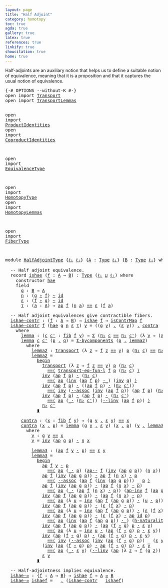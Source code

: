 ```yaml
---
layout: page
title: "Half Adjoint"
category: homotopy
toc: true
agda: true
gallery: true
latex: true
references: true
linkify: true
showcitation: true
home: true
---
```


Half-adjoints are an auxiliary notion that helps us to define a suitable notion
of equivalence, meaning that it is a proposition and that it captures the usual
notion of equivalence.

<div class="hide" >
<pre class="Agda">
<a id="389" class="Symbol">{-#</a> <a id="393" class="Keyword">OPTIONS</a> <a id="401" class="Pragma">--without-K</a> <a id="413" class="Symbol">#-}</a>
<a id="417" class="Keyword">open</a> <a id="422" class="Keyword">import</a> <a id="429" href="Transport.html" class="Module">Transport</a>
<a id="439" class="Keyword">open</a> <a id="444" class="Keyword">import</a> <a id="451" href="TransportLemmas.html" class="Module">TransportLemmas</a>

<a id="468" class="Keyword">open</a> <a id="473" class="Keyword">import</a> <a id="480" href="ProductIdentities.html" class="Module">ProductIdentities</a>
<a id="498" class="Keyword">open</a> <a id="503" class="Keyword">import</a> <a id="510" href="CoproductIdentities.html" class="Module">CoproductIdentities</a>

<a id="531" class="Keyword">open</a> <a id="536" class="Keyword">import</a> <a id="543" href="EquivalenceType.html" class="Module">EquivalenceType</a>

<a id="560" class="Keyword">open</a> <a id="565" class="Keyword">import</a> <a id="572" href="HomotopyType.html" class="Module">HomotopyType</a>
<a id="585" class="Keyword">open</a> <a id="590" class="Keyword">import</a> <a id="597" href="HomotopyLemmas.html" class="Module">HomotopyLemmas</a>

<a id="613" class="Keyword">open</a> <a id="618" class="Keyword">import</a> <a id="625" href="FiberType.html" class="Module">FiberType</a>

</pre>
</div>

<pre class="Agda">
<a id="668" class="Keyword">module</a> <a id="675" href="HalfAdjointType.html" class="Module">HalfAdjointType</a> <a id="691" class="Symbol">{</a><a id="692" href="HalfAdjointType.html#692" class="Bound">ℓᵢ</a> <a id="695" href="HalfAdjointType.html#695" class="Bound">ℓⱼ</a><a id="697" class="Symbol">}</a> <a id="699" class="Symbol">{</a><a id="700" href="HalfAdjointType.html#700" class="Bound">A</a> <a id="702" class="Symbol">:</a> <a id="704" href="Intro.html#1720" class="Function">Type</a> <a id="709" href="HalfAdjointType.html#692" class="Bound">ℓᵢ</a><a id="711" class="Symbol">}</a> <a id="713" class="Symbol">{</a><a id="714" href="HalfAdjointType.html#714" class="Bound">B</a> <a id="716" class="Symbol">:</a> <a id="718" href="Intro.html#1720" class="Function">Type</a> <a id="723" href="HalfAdjointType.html#695" class="Bound">ℓⱼ</a><a id="725" class="Symbol">}</a> <a id="727" class="Keyword">where</a>

  <a id="736" class="Comment">-- Half adjoint equivalence.</a>
  <a id="767" class="Keyword">record</a> <a id="ishae"></a><a id="774" href="HalfAdjointType.html#774" class="Record">ishae</a> <a id="780" class="Symbol">(</a><a id="781" href="HalfAdjointType.html#781" class="Bound">f</a> <a id="783" class="Symbol">:</a> <a id="785" href="HalfAdjointType.html#700" class="Bound">A</a> <a id="787" class="Symbol">→</a> <a id="789" href="HalfAdjointType.html#714" class="Bound">B</a><a id="790" class="Symbol">)</a> <a id="792" class="Symbol">:</a> <a id="794" href="Intro.html#1720" class="Function">Type</a> <a id="799" class="Symbol">(</a><a id="800" href="HalfAdjointType.html#692" class="Bound">ℓᵢ</a> <a id="803" href="Agda.Primitive.html#657" class="Primitive Operator">⊔</a> <a id="805" href="HalfAdjointType.html#695" class="Bound">ℓⱼ</a><a id="807" class="Symbol">)</a> <a id="809" class="Keyword">where</a>
    <a id="819" class="Keyword">constructor</a> <a id="ishae.hae"></a><a id="831" href="HalfAdjointType.html#831" class="InductiveConstructor">hae</a>
    <a id="839" class="Keyword">field</a>
      <a id="ishae.g"></a><a id="851" href="HalfAdjointType.html#851" class="Field">g</a> <a id="853" class="Symbol">:</a> <a id="855" href="HalfAdjointType.html#714" class="Bound">B</a> <a id="857" class="Symbol">→</a> <a id="859" href="HalfAdjointType.html#700" class="Bound">A</a>
      <a id="ishae.η"></a><a id="867" href="HalfAdjointType.html#867" class="Field">η</a> <a id="869" class="Symbol">:</a> <a id="871" class="Symbol">(</a><a id="872" href="HalfAdjointType.html#851" class="Field">g</a> <a id="874" href="BasicFunctions.html#1026" class="Function Operator">∘</a> <a id="876" href="HalfAdjointType.html#781" class="Bound">f</a><a id="877" class="Symbol">)</a> <a id="879" href="HomotopyType.html#987" class="Function Operator">∼</a> <a id="881" href="BasicFunctions.html#386" class="Function">id</a>
      <a id="ishae.ε"></a><a id="890" href="HalfAdjointType.html#890" class="Field">ε</a> <a id="892" class="Symbol">:</a> <a id="894" class="Symbol">(</a><a id="895" href="HalfAdjointType.html#781" class="Bound">f</a> <a id="897" href="BasicFunctions.html#1026" class="Function Operator">∘</a> <a id="899" href="HalfAdjointType.html#851" class="Field">g</a><a id="900" class="Symbol">)</a> <a id="902" href="HomotopyType.html#987" class="Function Operator">∼</a> <a id="904" href="BasicFunctions.html#386" class="Function">id</a>
      <a id="ishae.τ"></a><a id="913" href="HalfAdjointType.html#913" class="Field">τ</a> <a id="915" class="Symbol">:</a> <a id="917" class="Symbol">(</a><a id="918" href="HalfAdjointType.html#918" class="Bound">a</a> <a id="920" class="Symbol">:</a> <a id="922" href="HalfAdjointType.html#700" class="Bound">A</a><a id="923" class="Symbol">)</a> <a id="925" class="Symbol">→</a> <a id="927" href="AlgebraOnPaths.html#395" class="Function">ap</a> <a id="930" href="HalfAdjointType.html#781" class="Bound">f</a> <a id="932" class="Symbol">(</a><a id="933" href="HalfAdjointType.html#867" class="Field">η</a> <a id="935" href="HalfAdjointType.html#918" class="Bound">a</a><a id="936" class="Symbol">)</a> <a id="938" href="BasicTypes.html#4281" class="Datatype Operator">==</a> <a id="941" href="HalfAdjointType.html#890" class="Field">ε</a> <a id="943" class="Symbol">(</a><a id="944" href="HalfAdjointType.html#781" class="Bound">f</a> <a id="946" href="HalfAdjointType.html#918" class="Bound">a</a><a id="947" class="Symbol">)</a>

  <a id="952" class="Comment">-- Half adjoint equivalences give contractible fibers.</a>
  <a id="ishae-contr"></a><a id="1009" href="HalfAdjointType.html#1009" class="Function">ishae-contr</a> <a id="1021" class="Symbol">:</a> <a id="1023" class="Symbol">(</a><a id="1024" href="HalfAdjointType.html#1024" class="Bound">f</a> <a id="1026" class="Symbol">:</a> <a id="1028" href="HalfAdjointType.html#700" class="Bound">A</a> <a id="1030" class="Symbol">→</a> <a id="1032" href="HalfAdjointType.html#714" class="Bound">B</a><a id="1033" class="Symbol">)</a> <a id="1035" class="Symbol">→</a> <a id="1037" href="HalfAdjointType.html#774" class="Record">ishae</a> <a id="1043" href="HalfAdjointType.html#1024" class="Bound">f</a> <a id="1045" class="Symbol">→</a> <a id="1047" href="EquivalenceType.html#569" class="Function">isContrMap</a> <a id="1058" href="HalfAdjointType.html#1024" class="Bound">f</a>
  <a id="1062" href="HalfAdjointType.html#1009" class="Function">ishae-contr</a> <a id="1074" href="HalfAdjointType.html#1074" class="Bound">f</a> <a id="1076" class="Symbol">(</a><a id="1077" href="HalfAdjointType.html#831" class="InductiveConstructor">hae</a> <a id="1081" href="HalfAdjointType.html#1081" class="Bound">g</a> <a id="1083" href="HalfAdjointType.html#1083" class="Bound">η</a> <a id="1085" href="HalfAdjointType.html#1085" class="Bound">ε</a> <a id="1087" href="HalfAdjointType.html#1087" class="Bound">τ</a><a id="1088" class="Symbol">)</a> <a id="1090" href="HalfAdjointType.html#1090" class="Bound">y</a> <a id="1092" class="Symbol">=</a> <a id="1094" class="Symbol">((</a><a id="1096" href="HalfAdjointType.html#1081" class="Bound">g</a> <a id="1098" href="HalfAdjointType.html#1090" class="Bound">y</a><a id="1099" class="Symbol">)</a> <a id="1101" href="BasicTypes.html#1582" class="InductiveConstructor Operator">,</a> <a id="1103" class="Symbol">(</a><a id="1104" href="HalfAdjointType.html#1085" class="Bound">ε</a> <a id="1106" href="HalfAdjointType.html#1090" class="Bound">y</a><a id="1107" class="Symbol">))</a> <a id="1110" href="BasicTypes.html#1582" class="InductiveConstructor Operator">,</a> <a id="1112" href="HalfAdjointType.html#1845" class="Function">contra</a>
    <a id="1123" class="Keyword">where</a>
      <a id="1135" href="HalfAdjointType.html#1135" class="Function">lemma</a> <a id="1141" class="Symbol">:</a> <a id="1143" class="Symbol">(</a><a id="1144" href="HalfAdjointType.html#1144" class="Bound">c</a> <a id="1146" href="HalfAdjointType.html#1146" class="Bound">c&#39;</a> <a id="1149" class="Symbol">:</a> <a id="1151" href="FiberType.html#599" class="Function">fib</a> <a id="1155" href="HalfAdjointType.html#1074" class="Bound">f</a> <a id="1157" href="HalfAdjointType.html#1090" class="Bound">y</a><a id="1158" class="Symbol">)</a> <a id="1160" class="Symbol">→</a> <a id="1162" href="BasicTypes.html#1690" class="Function">Σ</a> <a id="1164" class="Symbol">(</a><a id="1165" href="BasicTypes.html#1598" class="Field">π₁</a> <a id="1168" href="HalfAdjointType.html#1144" class="Bound">c</a> <a id="1170" href="BasicTypes.html#4281" class="Datatype Operator">==</a> <a id="1173" href="BasicTypes.html#1598" class="Field">π₁</a> <a id="1176" href="HalfAdjointType.html#1146" class="Bound">c&#39;</a><a id="1178" class="Symbol">)</a> <a id="1180" class="Symbol">(λ</a> <a id="1183" href="HalfAdjointType.html#1183" class="Bound">γ</a> <a id="1185" class="Symbol">→</a> <a id="1187" class="Symbol">(</a><a id="1188" href="AlgebraOnPaths.html#395" class="Function">ap</a> <a id="1191" href="HalfAdjointType.html#1074" class="Bound">f</a> <a id="1193" href="HalfAdjointType.html#1183" class="Bound">γ</a><a id="1194" class="Symbol">)</a> <a id="1196" href="BasicFunctions.html#3710" class="Function Operator">·</a> <a id="1198" href="BasicTypes.html#1609" class="Field">π₂</a> <a id="1201" href="HalfAdjointType.html#1146" class="Bound">c&#39;</a> <a id="1204" href="BasicTypes.html#4281" class="Datatype Operator">==</a> <a id="1207" href="BasicTypes.html#1609" class="Field">π₂</a> <a id="1210" href="HalfAdjointType.html#1144" class="Bound">c</a><a id="1211" class="Symbol">)</a> <a id="1213" class="Symbol">→</a> <a id="1215" href="HalfAdjointType.html#1144" class="Bound">c</a> <a id="1217" href="BasicTypes.html#4281" class="Datatype Operator">==</a> <a id="1220" href="HalfAdjointType.html#1146" class="Bound">c&#39;</a>
      <a id="1229" href="HalfAdjointType.html#1135" class="Function">lemma</a> <a id="1235" href="HalfAdjointType.html#1235" class="Bound">c</a> <a id="1237" href="HalfAdjointType.html#1237" class="Bound">c&#39;</a> <a id="1240" class="Symbol">(</a><a id="1241" href="HalfAdjointType.html#1241" class="Bound">p</a> <a id="1243" href="BasicTypes.html#1582" class="InductiveConstructor Operator">,</a> <a id="1245" href="HalfAdjointType.html#1245" class="Bound">q</a><a id="1246" class="Symbol">)</a> <a id="1248" class="Symbol">=</a> <a id="1250" href="CoproductIdentities.html#2477" class="Function">Σ-bycomponents</a> <a id="1265" class="Symbol">(</a><a id="1266" href="HalfAdjointType.html#1241" class="Bound">p</a> <a id="1268" href="BasicTypes.html#1582" class="InductiveConstructor Operator">,</a> <a id="1270" href="HalfAdjointType.html#1302" class="Function">lemma2</a><a id="1276" class="Symbol">)</a>
        <a id="1286" class="Keyword">where</a>
          <a id="1302" href="HalfAdjointType.html#1302" class="Function">lemma2</a> <a id="1309" class="Symbol">:</a> <a id="1311" href="Transport.html#472" class="Function">transport</a> <a id="1321" class="Symbol">(λ</a> <a id="1324" href="HalfAdjointType.html#1324" class="Bound">z</a> <a id="1326" class="Symbol">→</a> <a id="1328" href="HalfAdjointType.html#1074" class="Bound">f</a> <a id="1330" href="HalfAdjointType.html#1324" class="Bound">z</a> <a id="1332" href="BasicTypes.html#4281" class="Datatype Operator">==</a> <a id="1335" href="HalfAdjointType.html#1090" class="Bound">y</a><a id="1336" class="Symbol">)</a> <a id="1338" href="HalfAdjointType.html#1241" class="Bound">p</a> <a id="1340" class="Symbol">(</a><a id="1341" href="BasicTypes.html#1609" class="Field">π₂</a> <a id="1344" href="HalfAdjointType.html#1235" class="Bound">c</a><a id="1345" class="Symbol">)</a> <a id="1347" href="BasicTypes.html#4281" class="Datatype Operator">==</a> <a id="1350" href="BasicTypes.html#1609" class="Field">π₂</a> <a id="1353" href="HalfAdjointType.html#1237" class="Bound">c&#39;</a>
          <a id="1366" href="HalfAdjointType.html#1302" class="Function">lemma2</a> <a id="1373" class="Symbol">=</a>
            <a id="1387" href="BasicFunctions.html#5175" class="Function Operator">begin</a>
              <a id="1407" href="Transport.html#472" class="Function">transport</a> <a id="1417" class="Symbol">(λ</a> <a id="1420" href="HalfAdjointType.html#1420" class="Bound">z</a> <a id="1422" class="Symbol">→</a> <a id="1424" href="HalfAdjointType.html#1074" class="Bound">f</a> <a id="1426" href="HalfAdjointType.html#1420" class="Bound">z</a> <a id="1428" href="BasicTypes.html#4281" class="Datatype Operator">==</a> <a id="1431" href="HalfAdjointType.html#1090" class="Bound">y</a><a id="1432" class="Symbol">)</a> <a id="1434" href="HalfAdjointType.html#1241" class="Bound">p</a> <a id="1436" class="Symbol">(</a><a id="1437" href="BasicTypes.html#1609" class="Field">π₂</a> <a id="1440" href="HalfAdjointType.html#1235" class="Bound">c</a><a id="1441" class="Symbol">)</a>
                <a id="1459" href="BasicFunctions.html#4875" class="Function Operator">==⟨</a> <a id="1463" href="TransportLemmas.html#2984" class="Function">transport-eq-fun-l</a> <a id="1482" href="HalfAdjointType.html#1074" class="Bound">f</a> <a id="1484" href="HalfAdjointType.html#1241" class="Bound">p</a> <a id="1486" class="Symbol">(</a><a id="1487" href="BasicTypes.html#1609" class="Field">π₂</a> <a id="1490" href="HalfAdjointType.html#1235" class="Bound">c</a><a id="1491" class="Symbol">)</a> <a id="1493" href="BasicFunctions.html#4875" class="Function Operator">⟩</a>
              <a id="1509" href="BasicFunctions.html#3967" class="Function">inv</a> <a id="1513" class="Symbol">(</a><a id="1514" href="AlgebraOnPaths.html#395" class="Function">ap</a> <a id="1517" href="HalfAdjointType.html#1074" class="Bound">f</a> <a id="1519" href="HalfAdjointType.html#1241" class="Bound">p</a><a id="1520" class="Symbol">)</a> <a id="1522" href="BasicFunctions.html#3710" class="Function Operator">·</a> <a id="1524" class="Symbol">(</a><a id="1525" href="BasicTypes.html#1609" class="Field">π₂</a> <a id="1528" href="HalfAdjointType.html#1235" class="Bound">c</a><a id="1529" class="Symbol">)</a>
                <a id="1547" href="BasicFunctions.html#4875" class="Function Operator">==⟨</a> <a id="1551" href="AlgebraOnPaths.html#395" class="Function">ap</a> <a id="1554" class="Symbol">(</a><a id="1555" href="BasicFunctions.html#3967" class="Function">inv</a> <a id="1559" class="Symbol">(</a><a id="1560" href="AlgebraOnPaths.html#395" class="Function">ap</a> <a id="1563" href="HalfAdjointType.html#1074" class="Bound">f</a> <a id="1565" href="HalfAdjointType.html#1241" class="Bound">p</a><a id="1566" class="Symbol">)</a> <a id="1568" href="BasicFunctions.html#3710" class="Function Operator">·_</a><a id="1570" class="Symbol">)</a> <a id="1572" class="Symbol">(</a><a id="1573" href="BasicFunctions.html#3967" class="Function">inv</a> <a id="1577" href="HalfAdjointType.html#1245" class="Bound">q</a><a id="1578" class="Symbol">)</a> <a id="1580" href="BasicFunctions.html#4875" class="Function Operator">⟩</a>
              <a id="1596" href="BasicFunctions.html#3967" class="Function">inv</a> <a id="1600" class="Symbol">(</a><a id="1601" href="AlgebraOnPaths.html#395" class="Function">ap</a> <a id="1604" href="HalfAdjointType.html#1074" class="Bound">f</a> <a id="1606" href="HalfAdjointType.html#1241" class="Bound">p</a><a id="1607" class="Symbol">)</a> <a id="1609" href="BasicFunctions.html#3710" class="Function Operator">·</a> <a id="1611" class="Symbol">((</a><a id="1613" href="AlgebraOnPaths.html#395" class="Function">ap</a> <a id="1616" href="HalfAdjointType.html#1074" class="Bound">f</a> <a id="1618" href="HalfAdjointType.html#1241" class="Bound">p</a><a id="1619" class="Symbol">)</a> <a id="1621" href="BasicFunctions.html#3710" class="Function Operator">·</a> <a id="1623" class="Symbol">(</a><a id="1624" href="BasicTypes.html#1609" class="Field">π₂</a> <a id="1627" href="HalfAdjointType.html#1237" class="Bound">c&#39;</a><a id="1629" class="Symbol">))</a>
                <a id="1648" href="BasicFunctions.html#4875" class="Function Operator">==⟨</a> <a id="1652" href="BasicFunctions.html#3967" class="Function">inv</a> <a id="1656" class="Symbol">(</a><a id="1657" href="AlgebraOnPaths.html#3538" class="Function">·-assoc</a> <a id="1665" class="Symbol">(</a><a id="1666" href="BasicFunctions.html#3967" class="Function">inv</a> <a id="1670" class="Symbol">(</a><a id="1671" href="AlgebraOnPaths.html#395" class="Function">ap</a> <a id="1674" href="HalfAdjointType.html#1074" class="Bound">f</a> <a id="1676" href="HalfAdjointType.html#1241" class="Bound">p</a><a id="1677" class="Symbol">))</a> <a id="1680" class="Symbol">(</a><a id="1681" href="AlgebraOnPaths.html#395" class="Function">ap</a> <a id="1684" href="HalfAdjointType.html#1074" class="Bound">f</a> <a id="1686" href="HalfAdjointType.html#1241" class="Bound">p</a><a id="1687" class="Symbol">)</a> <a id="1689" class="Symbol">(</a><a id="1690" href="BasicTypes.html#1609" class="Field">π₂</a> <a id="1693" href="HalfAdjointType.html#1237" class="Bound">c&#39;</a><a id="1695" class="Symbol">))</a> <a id="1698" href="BasicFunctions.html#4875" class="Function Operator">⟩</a>
              <a id="1714" href="BasicFunctions.html#3967" class="Function">inv</a> <a id="1718" class="Symbol">(</a><a id="1719" href="AlgebraOnPaths.html#395" class="Function">ap</a> <a id="1722" href="HalfAdjointType.html#1074" class="Bound">f</a> <a id="1724" href="HalfAdjointType.html#1241" class="Bound">p</a><a id="1725" class="Symbol">)</a> <a id="1727" href="BasicFunctions.html#3710" class="Function Operator">·</a> <a id="1729" class="Symbol">(</a><a id="1730" href="AlgebraOnPaths.html#395" class="Function">ap</a> <a id="1733" href="HalfAdjointType.html#1074" class="Bound">f</a> <a id="1735" href="HalfAdjointType.html#1241" class="Bound">p</a><a id="1736" class="Symbol">)</a> <a id="1738" href="BasicFunctions.html#3710" class="Function Operator">·</a> <a id="1740" class="Symbol">(</a><a id="1741" href="BasicTypes.html#1609" class="Field">π₂</a> <a id="1744" href="HalfAdjointType.html#1237" class="Bound">c&#39;</a><a id="1746" class="Symbol">)</a>
                <a id="1764" href="BasicFunctions.html#4875" class="Function Operator">==⟨</a> <a id="1768" href="AlgebraOnPaths.html#395" class="Function">ap</a> <a id="1771" class="Symbol">(</a><a id="1772" href="BasicFunctions.html#3710" class="Function Operator">_·</a> <a id="1775" class="Symbol">(</a><a id="1776" href="BasicTypes.html#1609" class="Field">π₂</a> <a id="1779" href="HalfAdjointType.html#1237" class="Bound">c&#39;</a><a id="1781" class="Symbol">))</a> <a id="1784" class="Symbol">(</a><a id="1785" href="AlgebraOnPaths.html#2998" class="Function">·-linv</a> <a id="1792" class="Symbol">(</a><a id="1793" href="AlgebraOnPaths.html#395" class="Function">ap</a> <a id="1796" href="HalfAdjointType.html#1074" class="Bound">f</a> <a id="1798" href="HalfAdjointType.html#1241" class="Bound">p</a><a id="1799" class="Symbol">))</a> <a id="1802" href="BasicFunctions.html#4875" class="Function Operator">⟩</a>
              <a id="1818" href="BasicTypes.html#1609" class="Field">π₂</a> <a id="1821" href="HalfAdjointType.html#1237" class="Bound">c&#39;</a>
            <a id="1836" href="BasicFunctions.html#5058" class="Function Operator">∎</a>

      <a id="1845" href="HalfAdjointType.html#1845" class="Function">contra</a> <a id="1852" class="Symbol">:</a> <a id="1854" class="Symbol">(</a><a id="1855" href="HalfAdjointType.html#1855" class="Bound">x</a> <a id="1857" class="Symbol">:</a> <a id="1859" href="FiberType.html#599" class="Function">fib</a> <a id="1863" href="HalfAdjointType.html#1074" class="Bound">f</a> <a id="1865" href="HalfAdjointType.html#1090" class="Bound">y</a><a id="1866" class="Symbol">)</a> <a id="1868" class="Symbol">→</a> <a id="1870" class="Symbol">(</a><a id="1871" href="HalfAdjointType.html#1081" class="Bound">g</a> <a id="1873" href="HalfAdjointType.html#1090" class="Bound">y</a> <a id="1875" href="BasicTypes.html#1582" class="InductiveConstructor Operator">,</a> <a id="1877" href="HalfAdjointType.html#1085" class="Bound">ε</a> <a id="1879" href="HalfAdjointType.html#1090" class="Bound">y</a><a id="1880" class="Symbol">)</a> <a id="1882" href="BasicTypes.html#4281" class="Datatype Operator">==</a> <a id="1885" href="HalfAdjointType.html#1855" class="Bound">x</a>
      <a id="1893" href="HalfAdjointType.html#1845" class="Function">contra</a> <a id="1900" class="Symbol">(</a><a id="1901" href="HalfAdjointType.html#1901" class="Bound">x</a> <a id="1903" href="BasicTypes.html#1582" class="InductiveConstructor Operator">,</a> <a id="1905" href="HalfAdjointType.html#1905" class="Bound">p</a><a id="1906" class="Symbol">)</a> <a id="1908" class="Symbol">=</a> <a id="1910" href="HalfAdjointType.html#1135" class="Function">lemma</a> <a id="1916" class="Symbol">(</a><a id="1917" href="HalfAdjointType.html#1081" class="Bound">g</a> <a id="1919" href="HalfAdjointType.html#1090" class="Bound">y</a> <a id="1921" href="BasicTypes.html#1582" class="InductiveConstructor Operator">,</a> <a id="1923" href="HalfAdjointType.html#1085" class="Bound">ε</a> <a id="1925" href="HalfAdjointType.html#1090" class="Bound">y</a><a id="1926" class="Symbol">)</a> <a id="1928" class="Symbol">(</a><a id="1929" href="HalfAdjointType.html#1901" class="Bound">x</a> <a id="1931" href="BasicTypes.html#1582" class="InductiveConstructor Operator">,</a> <a id="1933" href="HalfAdjointType.html#1905" class="Bound">p</a><a id="1934" class="Symbol">)</a> <a id="1936" class="Symbol">(</a><a id="1937" href="HalfAdjointType.html#1973" class="Function">γ</a> <a id="1939" href="BasicTypes.html#1582" class="InductiveConstructor Operator">,</a> <a id="1941" href="HalfAdjointType.html#2030" class="Function">lemma3</a><a id="1947" class="Symbol">)</a>
        <a id="1957" class="Keyword">where</a>
          <a id="1973" href="HalfAdjointType.html#1973" class="Function">γ</a> <a id="1975" class="Symbol">:</a> <a id="1977" href="HalfAdjointType.html#1081" class="Bound">g</a> <a id="1979" href="HalfAdjointType.html#1090" class="Bound">y</a> <a id="1981" href="BasicTypes.html#4281" class="Datatype Operator">==</a> <a id="1984" href="HalfAdjointType.html#1901" class="Bound">x</a>
          <a id="1996" href="HalfAdjointType.html#1973" class="Function">γ</a> <a id="1998" class="Symbol">=</a> <a id="2000" href="BasicFunctions.html#3967" class="Function">inv</a> <a id="2004" class="Symbol">(</a><a id="2005" href="AlgebraOnPaths.html#395" class="Function">ap</a> <a id="2008" href="HalfAdjointType.html#1081" class="Bound">g</a> <a id="2010" href="HalfAdjointType.html#1905" class="Bound">p</a><a id="2011" class="Symbol">)</a> <a id="2013" href="BasicFunctions.html#3710" class="Function Operator">·</a> <a id="2015" href="HalfAdjointType.html#1083" class="Bound">η</a> <a id="2017" href="HalfAdjointType.html#1901" class="Bound">x</a>

          <a id="2030" href="HalfAdjointType.html#2030" class="Function">lemma3</a> <a id="2037" class="Symbol">:</a> <a id="2039" class="Symbol">(</a><a id="2040" href="AlgebraOnPaths.html#395" class="Function">ap</a> <a id="2043" href="HalfAdjointType.html#1074" class="Bound">f</a> <a id="2045" href="HalfAdjointType.html#1973" class="Function">γ</a> <a id="2047" href="BasicFunctions.html#3710" class="Function Operator">·</a> <a id="2049" href="HalfAdjointType.html#1905" class="Bound">p</a><a id="2050" class="Symbol">)</a> <a id="2052" href="BasicTypes.html#4281" class="Datatype Operator">==</a> <a id="2055" href="HalfAdjointType.html#1085" class="Bound">ε</a> <a id="2057" href="HalfAdjointType.html#1090" class="Bound">y</a>
          <a id="2069" href="HalfAdjointType.html#2030" class="Function">lemma3</a> <a id="2076" class="Symbol">=</a>
            <a id="2090" href="BasicFunctions.html#5175" class="Function Operator">begin</a>
              <a id="2110" href="AlgebraOnPaths.html#395" class="Function">ap</a> <a id="2113" href="HalfAdjointType.html#1074" class="Bound">f</a> <a id="2115" href="HalfAdjointType.html#1973" class="Function">γ</a> <a id="2117" href="BasicFunctions.html#3710" class="Function Operator">·</a> <a id="2119" href="HalfAdjointType.html#1905" class="Bound">p</a>
                <a id="2137" href="BasicFunctions.html#4875" class="Function Operator">==⟨</a> <a id="2141" href="AlgebraOnPaths.html#395" class="Function">ap</a> <a id="2144" class="Symbol">(</a><a id="2145" href="BasicFunctions.html#3710" class="Function Operator">_·</a> <a id="2148" href="HalfAdjointType.html#1905" class="Bound">p</a><a id="2149" class="Symbol">)</a> <a id="2151" class="Symbol">(</a><a id="2152" href="AlgebraOnPaths.html#1468" class="Function">ap-·</a> <a id="2157" href="HalfAdjointType.html#1074" class="Bound">f</a> <a id="2159" class="Symbol">(</a><a id="2160" href="BasicFunctions.html#3967" class="Function">inv</a> <a id="2164" class="Symbol">(</a><a id="2165" href="AlgebraOnPaths.html#395" class="Function">ap</a> <a id="2168" href="HalfAdjointType.html#1081" class="Bound">g</a> <a id="2170" href="HalfAdjointType.html#1905" class="Bound">p</a><a id="2171" class="Symbol">))</a> <a id="2174" class="Symbol">(</a><a id="2175" href="HalfAdjointType.html#1083" class="Bound">η</a> <a id="2177" href="HalfAdjointType.html#1901" class="Bound">x</a><a id="2178" class="Symbol">))</a> <a id="2181" href="BasicFunctions.html#4875" class="Function Operator">⟩</a>
              <a id="2197" href="AlgebraOnPaths.html#395" class="Function">ap</a> <a id="2200" href="HalfAdjointType.html#1074" class="Bound">f</a> <a id="2202" class="Symbol">(</a><a id="2203" href="BasicFunctions.html#3967" class="Function">inv</a> <a id="2207" class="Symbol">(</a><a id="2208" href="AlgebraOnPaths.html#395" class="Function">ap</a> <a id="2211" href="HalfAdjointType.html#1081" class="Bound">g</a> <a id="2213" href="HalfAdjointType.html#1905" class="Bound">p</a><a id="2214" class="Symbol">))</a> <a id="2217" href="BasicFunctions.html#3710" class="Function Operator">·</a> <a id="2219" href="AlgebraOnPaths.html#395" class="Function">ap</a> <a id="2222" href="HalfAdjointType.html#1074" class="Bound">f</a> <a id="2224" class="Symbol">(</a><a id="2225" href="HalfAdjointType.html#1083" class="Bound">η</a> <a id="2227" href="HalfAdjointType.html#1901" class="Bound">x</a><a id="2228" class="Symbol">)</a> <a id="2230" href="BasicFunctions.html#3710" class="Function Operator">·</a> <a id="2232" href="HalfAdjointType.html#1905" class="Bound">p</a>
                <a id="2250" href="BasicFunctions.html#4875" class="Function Operator">==⟨</a> <a id="2254" href="AlgebraOnPaths.html#3538" class="Function">·-assoc</a> <a id="2262" class="Symbol">(</a><a id="2263" href="AlgebraOnPaths.html#395" class="Function">ap</a> <a id="2266" href="HalfAdjointType.html#1074" class="Bound">f</a> <a id="2268" class="Symbol">(</a><a id="2269" href="BasicFunctions.html#3967" class="Function">inv</a> <a id="2273" class="Symbol">(</a><a id="2274" href="AlgebraOnPaths.html#395" class="Function">ap</a> <a id="2277" href="HalfAdjointType.html#1081" class="Bound">g</a> <a id="2279" href="HalfAdjointType.html#1905" class="Bound">p</a><a id="2280" class="Symbol">)))</a> <a id="2284" class="Symbol">_</a> <a id="2286" href="HalfAdjointType.html#1905" class="Bound">p</a> <a id="2288" href="BasicFunctions.html#4875" class="Function Operator">⟩</a>
              <a id="2304" href="AlgebraOnPaths.html#395" class="Function">ap</a> <a id="2307" href="HalfAdjointType.html#1074" class="Bound">f</a> <a id="2309" class="Symbol">(</a><a id="2310" href="BasicFunctions.html#3967" class="Function">inv</a> <a id="2314" class="Symbol">(</a><a id="2315" href="AlgebraOnPaths.html#395" class="Function">ap</a> <a id="2318" href="HalfAdjointType.html#1081" class="Bound">g</a> <a id="2320" href="HalfAdjointType.html#1905" class="Bound">p</a><a id="2321" class="Symbol">))</a> <a id="2324" href="BasicFunctions.html#3710" class="Function Operator">·</a> <a id="2326" class="Symbol">(</a><a id="2327" href="AlgebraOnPaths.html#395" class="Function">ap</a> <a id="2330" href="HalfAdjointType.html#1074" class="Bound">f</a> <a id="2332" class="Symbol">(</a><a id="2333" href="HalfAdjointType.html#1083" class="Bound">η</a> <a id="2335" href="HalfAdjointType.html#1901" class="Bound">x</a><a id="2336" class="Symbol">)</a> <a id="2338" href="BasicFunctions.html#3710" class="Function Operator">·</a> <a id="2340" href="HalfAdjointType.html#1905" class="Bound">p</a><a id="2341" class="Symbol">)</a>
                <a id="2359" href="BasicFunctions.html#4875" class="Function Operator">==⟨</a> <a id="2363" href="AlgebraOnPaths.html#395" class="Function">ap</a> <a id="2366" class="Symbol">(</a><a id="2367" href="BasicFunctions.html#3710" class="Function Operator">_·</a> <a id="2370" class="Symbol">(</a><a id="2371" href="AlgebraOnPaths.html#395" class="Function">ap</a> <a id="2374" href="HalfAdjointType.html#1074" class="Bound">f</a> <a id="2376" class="Symbol">(</a><a id="2377" href="HalfAdjointType.html#1083" class="Bound">η</a> <a id="2379" href="HalfAdjointType.html#1901" class="Bound">x</a><a id="2380" class="Symbol">)</a> <a id="2382" href="BasicFunctions.html#3710" class="Function Operator">·</a> <a id="2384" href="HalfAdjointType.html#1905" class="Bound">p</a><a id="2385" class="Symbol">))</a> <a id="2388" class="Symbol">(</a><a id="2389" href="AlgebraOnPaths.html#1727" class="Function">ap-inv</a> <a id="2396" href="HalfAdjointType.html#1074" class="Bound">f</a> <a id="2398" class="Symbol">(</a><a id="2399" href="AlgebraOnPaths.html#395" class="Function">ap</a> <a id="2402" href="HalfAdjointType.html#1081" class="Bound">g</a> <a id="2404" href="HalfAdjointType.html#1905" class="Bound">p</a><a id="2405" class="Symbol">))</a> <a id="2408" href="BasicFunctions.html#4875" class="Function Operator">⟩</a>
              <a id="2424" href="BasicFunctions.html#3967" class="Function">inv</a> <a id="2428" class="Symbol">(</a><a id="2429" href="AlgebraOnPaths.html#395" class="Function">ap</a> <a id="2432" href="HalfAdjointType.html#1074" class="Bound">f</a> <a id="2434" class="Symbol">(</a><a id="2435" href="AlgebraOnPaths.html#395" class="Function">ap</a> <a id="2438" href="HalfAdjointType.html#1081" class="Bound">g</a> <a id="2440" href="HalfAdjointType.html#1905" class="Bound">p</a><a id="2441" class="Symbol">))</a> <a id="2444" href="BasicFunctions.html#3710" class="Function Operator">·</a> <a id="2446" class="Symbol">(</a><a id="2447" href="AlgebraOnPaths.html#395" class="Function">ap</a> <a id="2450" href="HalfAdjointType.html#1074" class="Bound">f</a> <a id="2452" class="Symbol">(</a><a id="2453" href="HalfAdjointType.html#1083" class="Bound">η</a> <a id="2455" href="HalfAdjointType.html#1901" class="Bound">x</a><a id="2456" class="Symbol">)</a> <a id="2458" href="BasicFunctions.html#3710" class="Function Operator">·</a> <a id="2460" href="HalfAdjointType.html#1905" class="Bound">p</a><a id="2461" class="Symbol">)</a>
                <a id="2479" href="BasicFunctions.html#4875" class="Function Operator">==⟨</a> <a id="2483" href="AlgebraOnPaths.html#395" class="Function">ap</a> <a id="2486" class="Symbol">(λ</a> <a id="2489" href="HalfAdjointType.html#2489" class="Bound">u</a> <a id="2491" class="Symbol">→</a> <a id="2493" href="BasicFunctions.html#3967" class="Function">inv</a> <a id="2497" class="Symbol">(</a><a id="2498" href="AlgebraOnPaths.html#395" class="Function">ap</a> <a id="2501" href="HalfAdjointType.html#1074" class="Bound">f</a> <a id="2503" class="Symbol">(</a><a id="2504" href="AlgebraOnPaths.html#395" class="Function">ap</a> <a id="2507" href="HalfAdjointType.html#1081" class="Bound">g</a> <a id="2509" href="HalfAdjointType.html#1905" class="Bound">p</a><a id="2510" class="Symbol">))</a> <a id="2513" href="BasicFunctions.html#3710" class="Function Operator">·</a> <a id="2515" class="Symbol">(</a><a id="2516" href="HalfAdjointType.html#2489" class="Bound">u</a> <a id="2518" href="BasicFunctions.html#3710" class="Function Operator">·</a> <a id="2520" href="HalfAdjointType.html#1905" class="Bound">p</a><a id="2521" class="Symbol">))</a> <a id="2524" class="Symbol">(</a><a id="2525" href="HalfAdjointType.html#1087" class="Bound">τ</a> <a id="2527" href="HalfAdjointType.html#1901" class="Bound">x</a><a id="2528" class="Symbol">)</a> <a id="2530" href="BasicFunctions.html#4875" class="Function Operator">⟩</a>
              <a id="2546" href="BasicFunctions.html#3967" class="Function">inv</a> <a id="2550" class="Symbol">(</a><a id="2551" href="AlgebraOnPaths.html#395" class="Function">ap</a> <a id="2554" href="HalfAdjointType.html#1074" class="Bound">f</a> <a id="2556" class="Symbol">(</a><a id="2557" href="AlgebraOnPaths.html#395" class="Function">ap</a> <a id="2560" href="HalfAdjointType.html#1081" class="Bound">g</a> <a id="2562" href="HalfAdjointType.html#1905" class="Bound">p</a><a id="2563" class="Symbol">))</a> <a id="2566" href="BasicFunctions.html#3710" class="Function Operator">·</a> <a id="2568" class="Symbol">(</a><a id="2569" href="HalfAdjointType.html#1085" class="Bound">ε</a> <a id="2571" class="Symbol">(</a><a id="2572" href="HalfAdjointType.html#1074" class="Bound">f</a> <a id="2574" href="HalfAdjointType.html#1901" class="Bound">x</a><a id="2575" class="Symbol">)</a> <a id="2577" href="BasicFunctions.html#3710" class="Function Operator">·</a> <a id="2579" href="HalfAdjointType.html#1905" class="Bound">p</a><a id="2580" class="Symbol">)</a>
                <a id="2598" href="BasicFunctions.html#4875" class="Function Operator">==⟨</a> <a id="2602" href="AlgebraOnPaths.html#395" class="Function">ap</a> <a id="2605" class="Symbol">(λ</a> <a id="2608" href="HalfAdjointType.html#2608" class="Bound">u</a> <a id="2610" class="Symbol">→</a> <a id="2612" href="BasicFunctions.html#3967" class="Function">inv</a> <a id="2616" class="Symbol">(</a><a id="2617" href="AlgebraOnPaths.html#395" class="Function">ap</a> <a id="2620" href="HalfAdjointType.html#1074" class="Bound">f</a> <a id="2622" class="Symbol">(</a><a id="2623" href="AlgebraOnPaths.html#395" class="Function">ap</a> <a id="2626" href="HalfAdjointType.html#1081" class="Bound">g</a> <a id="2628" href="HalfAdjointType.html#1905" class="Bound">p</a><a id="2629" class="Symbol">))</a> <a id="2632" href="BasicFunctions.html#3710" class="Function Operator">·</a> <a id="2634" class="Symbol">(</a><a id="2635" href="HalfAdjointType.html#1085" class="Bound">ε</a> <a id="2637" class="Symbol">(</a><a id="2638" href="HalfAdjointType.html#1074" class="Bound">f</a> <a id="2640" href="HalfAdjointType.html#1901" class="Bound">x</a><a id="2641" class="Symbol">)</a> <a id="2643" href="BasicFunctions.html#3710" class="Function Operator">·</a> <a id="2645" href="HalfAdjointType.html#2608" class="Bound">u</a><a id="2646" class="Symbol">))</a> <a id="2649" class="Symbol">(</a><a id="2650" href="BasicFunctions.html#3967" class="Function">inv</a> <a id="2654" class="Symbol">(</a><a id="2655" href="AlgebraOnPaths.html#2224" class="Function">ap-id</a> <a id="2661" href="HalfAdjointType.html#1905" class="Bound">p</a><a id="2662" class="Symbol">))</a> <a id="2665" href="BasicFunctions.html#4875" class="Function Operator">⟩</a>
              <a id="2681" href="BasicFunctions.html#3967" class="Function">inv</a> <a id="2685" class="Symbol">(</a><a id="2686" href="AlgebraOnPaths.html#395" class="Function">ap</a> <a id="2689" href="HalfAdjointType.html#1074" class="Bound">f</a> <a id="2691" class="Symbol">(</a><a id="2692" href="AlgebraOnPaths.html#395" class="Function">ap</a> <a id="2695" href="HalfAdjointType.html#1081" class="Bound">g</a> <a id="2697" href="HalfAdjointType.html#1905" class="Bound">p</a><a id="2698" class="Symbol">))</a> <a id="2701" href="BasicFunctions.html#3710" class="Function Operator">·</a> <a id="2703" class="Symbol">(</a><a id="2704" href="HalfAdjointType.html#1085" class="Bound">ε</a> <a id="2706" class="Symbol">(</a><a id="2707" href="HalfAdjointType.html#1074" class="Bound">f</a> <a id="2709" href="HalfAdjointType.html#1901" class="Bound">x</a><a id="2710" class="Symbol">)</a> <a id="2712" href="BasicFunctions.html#3710" class="Function Operator">·</a> <a id="2714" href="AlgebraOnPaths.html#395" class="Function">ap</a> <a id="2717" href="BasicFunctions.html#386" class="Function">id</a> <a id="2720" href="HalfAdjointType.html#1905" class="Bound">p</a><a id="2721" class="Symbol">)</a>
                <a id="2739" href="BasicFunctions.html#4875" class="Function Operator">==⟨</a> <a id="2743" href="AlgebraOnPaths.html#395" class="Function">ap</a> <a id="2746" class="Symbol">(</a><a id="2747" href="BasicFunctions.html#3967" class="Function">inv</a> <a id="2751" class="Symbol">(</a><a id="2752" href="AlgebraOnPaths.html#395" class="Function">ap</a> <a id="2755" href="HalfAdjointType.html#1074" class="Bound">f</a> <a id="2757" class="Symbol">(</a><a id="2758" href="AlgebraOnPaths.html#395" class="Function">ap</a> <a id="2761" href="HalfAdjointType.html#1081" class="Bound">g</a> <a id="2763" href="HalfAdjointType.html#1905" class="Bound">p</a><a id="2764" class="Symbol">))</a> <a id="2767" href="BasicFunctions.html#3710" class="Function Operator">·_</a><a id="2769" class="Symbol">)</a> <a id="2771" class="Symbol">(</a><a id="2772" href="HomotopyLemmas.html#1363" class="Function">h-naturality</a> <a id="2785" href="HalfAdjointType.html#1085" class="Bound">ε</a> <a id="2787" href="HalfAdjointType.html#1905" class="Bound">p</a><a id="2788" class="Symbol">)</a> <a id="2790" href="BasicFunctions.html#4875" class="Function Operator">⟩</a>
              <a id="2806" href="BasicFunctions.html#3967" class="Function">inv</a> <a id="2810" class="Symbol">(</a><a id="2811" href="AlgebraOnPaths.html#395" class="Function">ap</a> <a id="2814" href="HalfAdjointType.html#1074" class="Bound">f</a> <a id="2816" class="Symbol">(</a><a id="2817" href="AlgebraOnPaths.html#395" class="Function">ap</a> <a id="2820" href="HalfAdjointType.html#1081" class="Bound">g</a> <a id="2822" href="HalfAdjointType.html#1905" class="Bound">p</a><a id="2823" class="Symbol">))</a> <a id="2826" href="BasicFunctions.html#3710" class="Function Operator">·</a> <a id="2828" class="Symbol">(</a><a id="2829" href="AlgebraOnPaths.html#395" class="Function">ap</a> <a id="2832" class="Symbol">(</a><a id="2833" href="HalfAdjointType.html#1074" class="Bound">f</a> <a id="2835" href="BasicFunctions.html#1026" class="Function Operator">∘</a> <a id="2837" href="HalfAdjointType.html#1081" class="Bound">g</a><a id="2838" class="Symbol">)</a> <a id="2840" href="HalfAdjointType.html#1905" class="Bound">p</a> <a id="2842" href="BasicFunctions.html#3710" class="Function Operator">·</a> <a id="2844" href="HalfAdjointType.html#1085" class="Bound">ε</a> <a id="2846" href="HalfAdjointType.html#1090" class="Bound">y</a><a id="2847" class="Symbol">)</a>
                <a id="2865" href="BasicFunctions.html#4875" class="Function Operator">==⟨</a> <a id="2869" href="AlgebraOnPaths.html#395" class="Function">ap</a> <a id="2872" class="Symbol">(λ</a> <a id="2875" href="HalfAdjointType.html#2875" class="Bound">u</a> <a id="2877" class="Symbol">→</a> <a id="2879" href="BasicFunctions.html#3967" class="Function">inv</a> <a id="2883" href="HalfAdjointType.html#2875" class="Bound">u</a> <a id="2885" href="BasicFunctions.html#3710" class="Function Operator">·</a> <a id="2887" class="Symbol">(</a><a id="2888" href="AlgebraOnPaths.html#395" class="Function">ap</a> <a id="2891" class="Symbol">(</a><a id="2892" href="HalfAdjointType.html#1074" class="Bound">f</a> <a id="2894" href="BasicFunctions.html#1026" class="Function Operator">∘</a> <a id="2896" href="HalfAdjointType.html#1081" class="Bound">g</a><a id="2897" class="Symbol">)</a> <a id="2899" href="HalfAdjointType.html#1905" class="Bound">p</a> <a id="2901" href="BasicFunctions.html#3710" class="Function Operator">·</a> <a id="2903" href="HalfAdjointType.html#1085" class="Bound">ε</a> <a id="2905" href="HalfAdjointType.html#1090" class="Bound">y</a><a id="2906" class="Symbol">))</a> <a id="2909" class="Symbol">(</a><a id="2910" href="AlgebraOnPaths.html#1968" class="Function">ap-comp</a> <a id="2918" href="HalfAdjointType.html#1081" class="Bound">g</a> <a id="2920" href="HalfAdjointType.html#1074" class="Bound">f</a> <a id="2922" href="HalfAdjointType.html#1905" class="Bound">p</a><a id="2923" class="Symbol">)</a> <a id="2925" href="BasicFunctions.html#4875" class="Function Operator">⟩</a>
              <a id="2941" href="BasicFunctions.html#3967" class="Function">inv</a> <a id="2945" class="Symbol">(</a><a id="2946" href="AlgebraOnPaths.html#395" class="Function">ap</a> <a id="2949" class="Symbol">(</a><a id="2950" href="HalfAdjointType.html#1074" class="Bound">f</a> <a id="2952" href="BasicFunctions.html#1026" class="Function Operator">∘</a> <a id="2954" href="HalfAdjointType.html#1081" class="Bound">g</a><a id="2955" class="Symbol">)</a> <a id="2957" href="HalfAdjointType.html#1905" class="Bound">p</a><a id="2958" class="Symbol">)</a> <a id="2960" href="BasicFunctions.html#3710" class="Function Operator">·</a> <a id="2962" class="Symbol">(</a><a id="2963" href="AlgebraOnPaths.html#395" class="Function">ap</a> <a id="2966" class="Symbol">(</a><a id="2967" href="HalfAdjointType.html#1074" class="Bound">f</a> <a id="2969" href="BasicFunctions.html#1026" class="Function Operator">∘</a> <a id="2971" href="HalfAdjointType.html#1081" class="Bound">g</a><a id="2972" class="Symbol">)</a> <a id="2974" href="HalfAdjointType.html#1905" class="Bound">p</a> <a id="2976" href="BasicFunctions.html#3710" class="Function Operator">·</a> <a id="2978" href="HalfAdjointType.html#1085" class="Bound">ε</a> <a id="2980" href="HalfAdjointType.html#1090" class="Bound">y</a><a id="2981" class="Symbol">)</a>
                <a id="2999" href="BasicFunctions.html#4875" class="Function Operator">==⟨</a> <a id="3003" href="BasicFunctions.html#3967" class="Function">inv</a> <a id="3007" class="Symbol">(</a><a id="3008" href="AlgebraOnPaths.html#3538" class="Function">·-assoc</a> <a id="3016" class="Symbol">(</a><a id="3017" href="BasicFunctions.html#3967" class="Function">inv</a> <a id="3021" class="Symbol">(</a><a id="3022" href="AlgebraOnPaths.html#395" class="Function">ap</a> <a id="3025" class="Symbol">(</a><a id="3026" href="HalfAdjointType.html#1074" class="Bound">f</a> <a id="3028" href="BasicFunctions.html#1026" class="Function Operator">∘</a> <a id="3030" href="HalfAdjointType.html#1081" class="Bound">g</a><a id="3031" class="Symbol">)</a> <a id="3033" href="HalfAdjointType.html#1905" class="Bound">p</a><a id="3034" class="Symbol">))</a> <a id="3037" class="Symbol">_</a> <a id="3039" class="Symbol">(</a><a id="3040" href="HalfAdjointType.html#1085" class="Bound">ε</a> <a id="3042" href="HalfAdjointType.html#1090" class="Bound">y</a><a id="3043" class="Symbol">))</a> <a id="3046" href="BasicFunctions.html#4875" class="Function Operator">⟩</a>
              <a id="3062" class="Symbol">(</a><a id="3063" href="BasicFunctions.html#3967" class="Function">inv</a> <a id="3067" class="Symbol">(</a><a id="3068" href="AlgebraOnPaths.html#395" class="Function">ap</a> <a id="3071" class="Symbol">(</a><a id="3072" href="HalfAdjointType.html#1074" class="Bound">f</a> <a id="3074" href="BasicFunctions.html#1026" class="Function Operator">∘</a> <a id="3076" href="HalfAdjointType.html#1081" class="Bound">g</a><a id="3077" class="Symbol">)</a> <a id="3079" href="HalfAdjointType.html#1905" class="Bound">p</a><a id="3080" class="Symbol">)</a> <a id="3082" href="BasicFunctions.html#3710" class="Function Operator">·</a> <a id="3084" href="AlgebraOnPaths.html#395" class="Function">ap</a> <a id="3087" class="Symbol">(</a><a id="3088" href="HalfAdjointType.html#1074" class="Bound">f</a> <a id="3090" href="BasicFunctions.html#1026" class="Function Operator">∘</a> <a id="3092" href="HalfAdjointType.html#1081" class="Bound">g</a><a id="3093" class="Symbol">)</a> <a id="3095" href="HalfAdjointType.html#1905" class="Bound">p</a><a id="3096" class="Symbol">)</a> <a id="3098" href="BasicFunctions.html#3710" class="Function Operator">·</a> <a id="3100" href="HalfAdjointType.html#1085" class="Bound">ε</a> <a id="3102" href="HalfAdjointType.html#1090" class="Bound">y</a>
                <a id="3120" href="BasicFunctions.html#4875" class="Function Operator">==⟨</a> <a id="3124" href="AlgebraOnPaths.html#395" class="Function">ap</a> <a id="3127" class="Symbol">(</a><a id="3128" href="BasicFunctions.html#3710" class="Function Operator">_·</a> <a id="3131" href="HalfAdjointType.html#1085" class="Bound">ε</a> <a id="3133" href="HalfAdjointType.html#1090" class="Bound">y</a><a id="3134" class="Symbol">)</a> <a id="3136" class="Symbol">(</a><a id="3137" href="AlgebraOnPaths.html#2998" class="Function">·-linv</a> <a id="3144" class="Symbol">(</a><a id="3145" href="AlgebraOnPaths.html#395" class="Function">ap</a> <a id="3148" class="Symbol">(λ</a> <a id="3151" href="HalfAdjointType.html#3151" class="Bound">z</a> <a id="3153" class="Symbol">→</a> <a id="3155" href="HalfAdjointType.html#1074" class="Bound">f</a> <a id="3157" class="Symbol">(</a><a id="3158" href="HalfAdjointType.html#1081" class="Bound">g</a> <a id="3160" href="HalfAdjointType.html#3151" class="Bound">z</a><a id="3161" class="Symbol">))</a> <a id="3164" href="HalfAdjointType.html#1905" class="Bound">p</a><a id="3165" class="Symbol">))</a> <a id="3168" href="BasicFunctions.html#4875" class="Function Operator">⟩</a>
              <a id="3184" href="HalfAdjointType.html#1085" class="Bound">ε</a> <a id="3186" href="HalfAdjointType.html#1090" class="Bound">y</a>
            <a id="3200" href="BasicFunctions.html#5058" class="Function Operator">∎</a>

  <a id="3205" class="Comment">-- Half-adjointness implies equivalence.</a>
  <a id="ishae-≃"></a><a id="3248" href="HalfAdjointType.html#3248" class="Function">ishae-≃</a> <a id="3256" class="Symbol">:</a> <a id="3258" class="Symbol">{</a><a id="3259" href="HalfAdjointType.html#3259" class="Bound">f</a> <a id="3261" class="Symbol">:</a> <a id="3263" href="HalfAdjointType.html#700" class="Bound">A</a> <a id="3265" class="Symbol">→</a> <a id="3267" href="HalfAdjointType.html#714" class="Bound">B</a><a id="3268" class="Symbol">}</a> <a id="3270" class="Symbol">→</a> <a id="3272" href="HalfAdjointType.html#774" class="Record">ishae</a> <a id="3278" href="HalfAdjointType.html#3259" class="Bound">f</a> <a id="3280" class="Symbol">→</a> <a id="3282" href="HalfAdjointType.html#700" class="Bound">A</a> <a id="3284" href="EquivalenceType.html#1095" class="Function Operator">≃</a> <a id="3286" href="HalfAdjointType.html#714" class="Bound">B</a>
  <a id="3290" href="HalfAdjointType.html#3248" class="Function">ishae-≃</a> <a id="3298" href="HalfAdjointType.html#3298" class="Bound">ishaef</a> <a id="3305" class="Symbol">=</a> <a id="3307" class="Symbol">_</a> <a id="3309" href="BasicTypes.html#1582" class="InductiveConstructor Operator">,</a> <a id="3311" class="Symbol">(</a><a id="3312" href="HalfAdjointType.html#1009" class="Function">ishae-contr</a> <a id="3324" class="Symbol">_</a> <a id="3326" href="HalfAdjointType.html#3298" class="Bound">ishaef</a><a id="3332" class="Symbol">)</a>
</pre>
